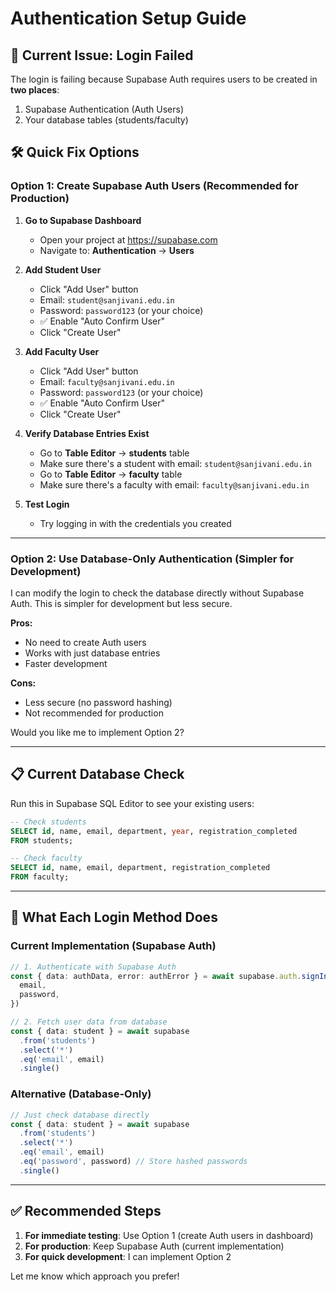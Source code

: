 # Authentication Setup Guide

## 🔴 **Current Issue: Login Failed**

The login is failing because Supabase Auth requires users to be created in **two places**:
1. Supabase Authentication (Auth Users)
2. Your database tables (students/faculty)

## 🛠️ **Quick Fix Options**

### **Option 1: Create Supabase Auth Users (Recommended for Production)**

1. **Go to Supabase Dashboard**
   - Open your project at https://supabase.com
   - Navigate to: **Authentication** → **Users**

2. **Add Student User**
   - Click "Add User" button
   - Email: `student@sanjivani.edu.in`
   - Password: `password123` (or your choice)
   - ✅ Enable "Auto Confirm User"
   - Click "Create User"

3. **Add Faculty User**
   - Click "Add User" button
   - Email: `faculty@sanjivani.edu.in`
   - Password: `password123` (or your choice)
   - ✅ Enable "Auto Confirm User"
   - Click "Create User"

4. **Verify Database Entries Exist**
   - Go to **Table Editor** → **students** table
   - Make sure there's a student with email: `student@sanjivani.edu.in`
   - Go to **Table Editor** → **faculty** table
   - Make sure there's a faculty with email: `faculty@sanjivani.edu.in`

5. **Test Login**
   - Try logging in with the credentials you created

---

### **Option 2: Use Database-Only Authentication (Simpler for Development)**

I can modify the login to check the database directly without Supabase Auth. This is simpler for development but less secure.

**Pros:**
- No need to create Auth users
- Works with just database entries
- Faster development

**Cons:**
- Less secure (no password hashing)
- Not recommended for production

Would you like me to implement Option 2?

---

## 📋 **Current Database Check**

Run this in Supabase SQL Editor to see your existing users:

```sql
-- Check students
SELECT id, name, email, department, year, registration_completed 
FROM students;

-- Check faculty
SELECT id, name, email, department, registration_completed 
FROM faculty;
```

---

## 🔑 **What Each Login Method Does**

### **Current Implementation (Supabase Auth)**
```typescript
// 1. Authenticate with Supabase Auth
const { data: authData, error: authError } = await supabase.auth.signInWithPassword({
  email,
  password,
})

// 2. Fetch user data from database
const { data: student } = await supabase
  .from('students')
  .select('*')
  .eq('email', email)
  .single()
```

### **Alternative (Database-Only)**
```typescript
// Just check database directly
const { data: student } = await supabase
  .from('students')
  .select('*')
  .eq('email', email)
  .eq('password', password) // Store hashed passwords
  .single()
```

---

## ✅ **Recommended Steps**

1. **For immediate testing**: Use Option 1 (create Auth users in dashboard)
2. **For production**: Keep Supabase Auth (current implementation)
3. **For quick development**: I can implement Option 2

Let me know which approach you prefer!
